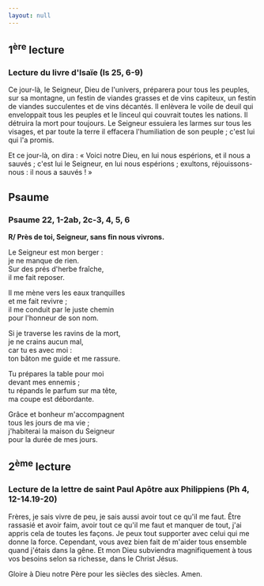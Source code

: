 ```yaml
---
layout: null
---
```

## 1<sup>ère</sup> lecture

### Lecture du livre d'Isaïe (Is 25, 6-9)

Ce jour-là, le Seigneur, Dieu de l'univers, préparera pour tous les peuples, sur sa montagne, un festin de viandes grasses et de vins capiteux, un festin de viandes succulentes et de vins décantés. Il enlèvera le voile de deuil qui enveloppait tous les peuples et le linceul qui couvrait toutes les nations. Il détruira la mort pour toujours. Le Seigneur essuiera les larmes sur tous les visages, et par toute la terre il effacera l'humiliation de son peuple ; c'est lui qui l'a promis.

Et ce jour-là, on dira : « Voici notre Dieu, en lui nous espérions, et il nous a sauvés ; c'est lui le Seigneur, en lui nous espérions ; exultons, réjouissons-nous : il nous a sauvés ! »

## Psaume

### Psaume 22, 1-2ab, 2c-3, 4, 5, 6

**R/ Près de toi, Seigneur, sans fin nous vivrons.**

Le Seigneur est mon berger :  
je ne manque de rien.  
Sur des prés d'herbe fraîche,  
il me fait reposer.  

Il me mène vers les eaux tranquilles  
et me fait revivre ;  
il me conduit par le juste chemin  
pour l'honneur de son nom.  

Si je traverse les ravins de la mort,  
je ne crains aucun mal,  
car tu es avec moi :  
ton bâton me guide et me rassure.  

Tu prépares la table pour moi  
devant mes ennemis ;  
tu répands le parfum sur ma tête,  
ma coupe est débordante.  

Grâce et bonheur m'accompagnent  
tous les jours de ma vie ;  
j'habiterai la maison du Seigneur  
pour la durée de mes jours.

## 2<sup>ème</sup> lecture

### Lecture de la lettre de saint Paul Apôtre aux Philippiens (Ph 4, 12-14.19-20)

Frères, je sais vivre de peu, je sais aussi avoir tout ce qu'il me faut. Être rassasié et avoir faim, avoir tout ce qu'il me faut et manquer de tout, j'ai appris cela de toutes les façons. Je peux tout supporter avec celui qui me donne la force. Cependant, vous avez bien fait de m'aider tous ensemble quand j'étais dans la gêne. Et mon Dieu subviendra magnifiquement à tous vos besoins selon sa richesse, dans le Christ Jésus.

Gloire à Dieu notre Père pour les siècles des siècles. Amen.
